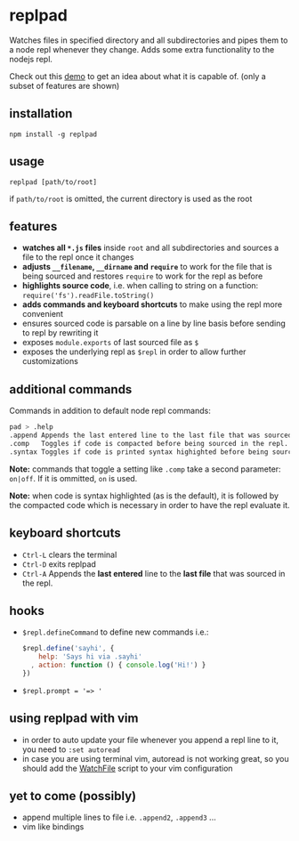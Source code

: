 # replpad

Watches files in specified directory and all subdirectories and pipes them to a node repl whenever they change. Adds some extra
functionality to the nodejs repl.

Check out this [demo](http://youtu.be/AuGPd-AAl-8) to get an idea about what it is capable of. (only a subset of
features are shown)

## installation

    npm install -g replpad

## usage

    replpad [path/to/root]

if `path/to/root` is omitted, the current directory is used as the root

## features

- **watches all `*.js` files** inside `root` and all subdirectories and sources a file to the repl once it changes
- **adjusts `__filename`, `__dirname` and `require`** to work for the file that is being sourced and restores `require` to work
  for the repl as before
- **highlights source code**, i.e. when calling to string on a function: `require('fs').readFile.toString()`
- **adds commands and keyboard shortcuts** to make using the repl more convenient
- ensures sourced code is parsable on a line by line basis before sending to repl by rewriting it
- exposes `module.exports` of last sourced file as `$`
- exposes the underlying repl as `$repl` in order to allow further customizations

## additional commands

Commands in addition to default node repl commands:

```sh
pad > .help
.append	Appends the last entered line to the last file that was sourced in the repl.
.comp	Toggles if code is compacted before being sourced in the repl. [Default off]
.syntax	Toggles if code is printed syntax highighted before being sourced in the repl. [Default on]
```

**Note:** commands that toggle a setting like `.comp` take a second parameter: `on|off`. If it is ommitted, `on` is
used.

**Note:** when code is syntax highlighted (as is the default), it is followed by the compacted code which is necessary
in order to have the repl evaluate it.

## keyboard shortcuts

- `Ctrl-L` clears the terminal
- `Ctrl-D` exits replpad
- `Ctrl-A` Appends the **last entered** line to the **last file** that was sourced in the repl.

## hooks

- `$repl.defineCommand` to define new commands i.e.: 

  ```js
  $repl.define('sayhi', { 
      help: 'Says hi via .sayhi'
    , action: function () { console.log('Hi!') }
  })
  ```
- `$repl.prompt = '=> '`

## using replpad with vim

- in order to auto update your file whenever you append a repl line to it, you need to `:set autoread`
- in case you are using terminal vim, autoread is not working great, so you should add the
  [WatchFile](http://vim.wikia.com/wiki/Have_Vim_check_automatically_if_the_file_has_changed_externally) script to your
  vim configuration

## yet to come (possibly)

- append multiple lines to file i.e. `.append2`, `.append3` ...
- vim like bindings

